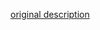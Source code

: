 [original description](https://docs.google.com/document/d/1mqonchdOfcXB4-GD2uog-OSggvrQT_OSNmYls4q1aTA/edit)